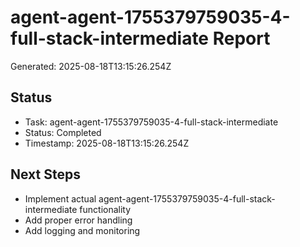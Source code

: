# agent-agent-1755379759035-4-full-stack-intermediate Report

Generated: 2025-08-18T13:15:26.254Z

## Status
- Task: agent-agent-1755379759035-4-full-stack-intermediate
- Status: Completed
- Timestamp: 2025-08-18T13:15:26.254Z

## Next Steps
- Implement actual agent-agent-1755379759035-4-full-stack-intermediate functionality
- Add proper error handling
- Add logging and monitoring
